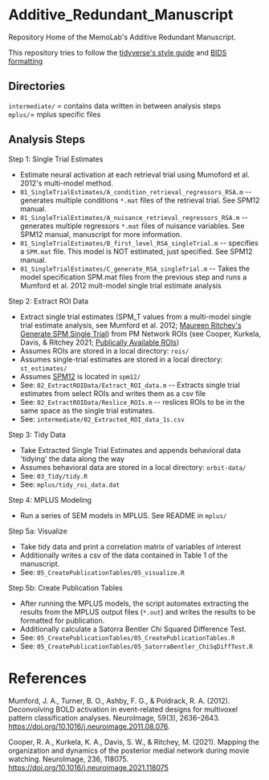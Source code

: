 # Additive_Redundant_Manuscript
Repository Home of the MemoLab's Additive Redundant Manuscript.

This repository tries to follow the [tidyverse's style guide](https://style.tidyverse.org/index.html) and [BIDS formatting](https://bids.neuroimaging.io/)  

## Directories

`intermediate/` = contains data written in between analysis steps  
`mplus/`= mplus specific files  

## Analysis Steps

Step 1: Single Trial Estimates
- Estimate neural activation at each retrieval trial using Mumoford et al. 2012's multi-model method.  
- `01_SingleTrialEstimates/A_condition_retrieval_regressors_RSA.m` -- generates multiple conditions `*.mat` files of the retrieval trial. See SPM12 manual.  
- `01_SingleTrialEstimates/A_nuisance_retrieval_regressors_RSA.m` -- generates multiple regressors `*.mat` files of nuisance variables. See SPM12 manual, manuscript for more information.  
- `01_SingleTrialEstimates/B_first_level_RSA_singleTrial.m` -- specifies a `SPM.mat` file. This model is NOT estimated, just specified. See SPM12 manual.  
- `01_SingleTrialEstimates/C_generate_RSA_singleTrial.m` -- Takes the model specification SPM.mat files from the previous step and runs a Mumford et al. 2012 mult-model single trial estimate analysis  

Step 2: Extract ROI Data
- Extract single trial estimates (SPM_T values from a multi-model single trial estimate analysis, see Mumford et al. 2012; [Maureen Ritchey's Generate SPM Single Trial](https://github.com/ritcheym/fmri_misc/blob/master/generate_spm_singletrial.m)) from PM Network ROIs (see Cooper, Kurkela, Davis, & Ritchey 2021; [Publically Available ROIs](https://github.com/memobc/paper-camcan-pmn/tree/master/rois))  
- Assumes ROIs are stored in a local directory: `rois/`  
- Assumes single-trial estimates are stored in a local directory: `st_estimates/`  
- Assumes [SPM12](https://www.fil.ion.ucl.ac.uk/spm/) is located in `spm12/`  
- See: `02_ExtractROIData/Extract_ROI_data.m`  -- Extracts single trial estimates from select ROIs and writes them as a csv file
- See: `02_ExtractROIData/Reslice_ROIs.m` -- reslices ROIs to be in the same space as the single trial estimates.
- See: `intermediate/02_Extracted_ROI_data_1s.csv`  

Step 3: Tidy Data
- Take Extracted Single Trial Estimates and appends behavioral data 'tidying' the data along the way  
- Assumes behavioral data are stored in a local directory: `orbit-data/`  
- See: `03_Tidy/tidy.R`  
- See: `mplus/tidy_roi_data.dat`  

Step 4: MPLUS Modeling
- Run a series of SEM models in MPLUS. See README in `mplus/`  

Step 5a: Visualize
- Take tidy data and print a correlation matrix of variables of interest  
- Additionally writes a csv of the data contained in Table 1 of the manuscript.  
- See: `05_CreatePublicationTables/05_visualize.R`  

Step 5b: Create Publication Tables
- After running the MPLUS models, the script automates extracting the results from the MPLUS output files (`*.out`) and writes the results to be formatted for publication.  
- Additionally calculate a Satorra Bentler Chi Squared Difference Test.  
- See: `05_CreatePublicationTables/05_CreatePublicationTables.R`  
- See: `05_CreatePublicationTables/05_SatorraBentler_ChiSqDiffTest.R`  

# References

Mumford, J. A., Turner, B. O., Ashby, F. G., & Poldrack, R. A. (2012). Deconvolving BOLD activation in event-related designs for multivoxel pattern classification analyses. NeuroImage, 59(3), 2636–2643. https://doi.org/10.1016/j.neuroimage.2011.08.076.

Cooper, R. A., Kurkela, K. A., Davis, S. W., & Ritchey, M. (2021). Mapping the organization and dynamics of the posterior medial network during movie watching. NeuroImage, 236, 118075. https://doi.org/10.1016/j.neuroimage.2021.118075
